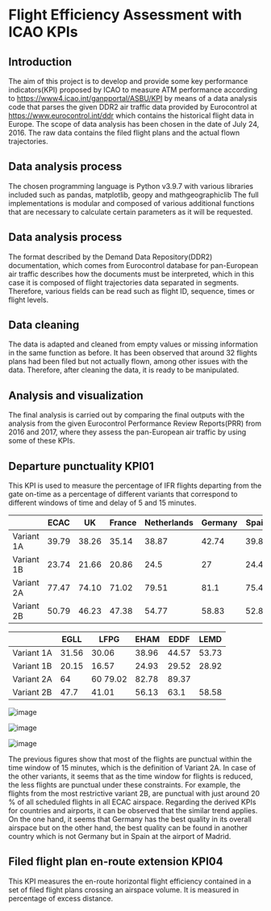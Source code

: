 # Flight Efficiency Assessment with ICAO KPIs

## Introduction
The aim of this project is to develop and provide some key performance indicators(KPI) proposed
by ICAO to measure ATM performance according to https://www4.icao.int/ganpportal/ASBU/KPI by means of a data analysis code that parses the given DDR2 air traffic data provided by Eurocontrol at https://www.eurocontrol.int/ddr which contains the historical flight data in Europe. The scope of data analysis has been chosen in the date of July 24, 2016. The raw data contains the filed flight plans and the actual flown trajectories.

## Data analysis process
The chosen programming language is Python v3.9.7 with various libraries included such as pandas, matplotlib, geopy and mathgeographiclib The full implementations is modular and composed of various additional functions that are necessary to calculate certain parameters as it will be requested.

## Data analysis process
The format described by the Demand Data Repository(DDR2) documentation, which
comes from Eurocontrol database for pan-European air traffic describes how the documents must be interpreted, which in this case it is composed of flight trajectories data separated in segments. Therefore, various fields can be read such as flight ID, sequence, times or flight levels.

## Data cleaning
The data is adapted and cleaned from empty values or missing information in the same function as before. It has been observed that around 32 flights plans had been filed but not actually flown, among other issues with the data. Therefore, after cleaning the data, it is ready to be manipulated.

## Analysis and visualization
The final analysis is carried out by comparing the final outputs with the analysis from the given
Eurocontrol Performance Review Reports(PRR) from 2016 and 2017, where they assess the pan-European air traffic by using some of these KPIs.

## Departure punctuality KPI01
This KPI is used to measure the percentage of IFR flights departing from the gate on-time as a
percentage of different variants that correspond to different windows of time and delay of 5 and 15
minutes.

| |ECAC|UK|France|Netherlands|Germany|Spain|
| --- | --- | --- | --- | --- | --- | --- |
|Variant 1A| 39.79| 38.26| 35.14| 38.87| 42.74| 39.8|
|Variant 1B| 23.74| 21.66| 20.86| 24.5| 27| 24.47|
|Variant 2A| 77.47| 74.10| 71.02| 79.51| 81.1| 75.45|
|Variant 2B| 50.79| 46.23| 47.38| 54.77| 58.83| 52.8|

| |EGLL|LFPG|EHAM|EDDF|LEMD|
| --- | --- | --- | --- | --- | --- |
|Variant 1A| 31.56| 30.06| 38.96| 44.57 |53.73|
|Variant 1B| 20.15| 16.57| 24.93| 29.52 |28.92|
|Variant 2A| 64| 60 79.02| 82.78| 89.37|
|Variant 2B| 47.7| 41.01| 56.13| 63.1 |58.58|


![image](https://github.com/user-attachments/assets/d1e28bd0-c72c-49e4-a2f4-f692dce80780)

![image](https://github.com/user-attachments/assets/12a27472-4a72-461c-a786-938b6b965d82)

![image](https://github.com/user-attachments/assets/794bd31a-39a0-4803-923d-4febc623a394)

The previous figures show that most of the flights are punctual within the time window of 15 minutes, which is the definition of Variant 2A. In case of the other variants, it seems that as the time window for flights is reduced, the less flights are punctual under these constraints. For example, the flights from the most restrictive variant 2B, are punctual with just around 20 % of all scheduled flights in all ECAC airspace. Regarding the derived KPIs for countries and airports, it can be observed that the similar trend applies. On the one hand, it seems that Germany has the best quality in its overall airspace but on the other hand, the best quality can be found in another country which is not Germany but in Spain at the airport of Madrid.

## Filed flight plan en-route extension KPI04
This KPI measures the en-route horizontal flight efficiency contained in a set of filed flight plans
crossing an airspace volume. It is measured in percentage of excess distance.












